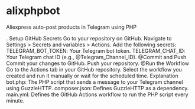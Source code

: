 # alixphpbot
Aliexpress auto-post products in Telegram using PHP 



. Setup GitHub Secrets
Go to your repository on GitHub.
Navigate to Settings > Secrets and variables > Actions.
Add the following secrets:
TELEGRAM_BOT_TOKEN: Your Telegram bot token.
TELEGRAM_CHAT_ID: Your Telegram chat ID (e.g., @Telegram_Channel_ID).
@Commit and Push
Commit your changes to GitHub.
Push your repository.
@Run the Workflow
Go to the Actions tab in your GitHub repository.
Select the workflow you created and run it manually or wait for the scheduled time.
Explanation
bot.php: The PHP script that sends a message to your Telegram channel using GuzzleHTTP.
composer.json: Defines GuzzleHTTP as a dependency.
main.yml: Defines the GitHub Actions workflow to run the PHP script every minute.
